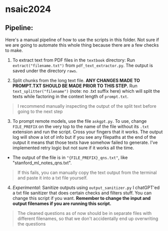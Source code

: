 # nsaic2024

## Pipeline:

Here's a manual pipeline of how to use the scripts in this folder. Not sure if we are going to automate this whole thing because there are a few checks to make.

1. To extract text from PDF files in the `textbook` directory:
Run `extract("filename.txt")` from `pdf_text_extractor.py`. The output is saved under the directory `raws`.

2. Split chunks from the long text file. **ANY CHANGES MADE TO PROMPT.TXT SHOULD BE MADE PRIOR TO THIS STEP.**
Run `text_splitter("filename")` (note: no .txt suffix here) which will split the texts while factoring in the context length of `prompt.txt`.

> I recommend manually inspecting the output of the split text before going to the next step

3. To prompt remote models, use the file `askgpt.py`. To use, change `FILE_PREFIX` on the very top to the name of the file without its `.txt` extension and run the script. Cross your fingers that it works. The output log will show a lot of info but if you see any filepaths at the end of the output it means that those texts have somehow failed to generate. I've implemented retry logic but not sure if it works all the time.

- The output of the file is in `"{FILE_PREFIX}_qns.txt"`, like "stanford_ml_notes_qns.txt".

> If this fails, you can manually copy the text output from the terminal and paste it into a txt file yourself.

4. _Experimental_: Sanitize outputs using `output_sanitizer.py`
I chatGPT'ed a txt file sanitizer that does certain checks and filters stuff. You can change this script if you want. **Remember to change the input and output filenames if you are running this script.**

> The cleaned questions as of now should be in separate files with different filenames, so that we don't accidentally end up overwriting the questions





